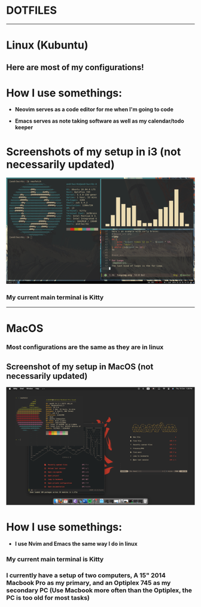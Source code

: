# DOTFILES
---
# Linux (Kubuntu)

## Here are most of my configurations!
# How I use somethings:
- **Neovim serves as a code editor for me when I'm going to code**

- **Emacs serves as note taking software as well as my calendar/todo keeper**

# Screenshots of my setup in i3 (not necessarily updated)
![screenshot1](linux-screen.png)

### My current main terminal is Kitty
---
# MacOS

### Most configurations are the same as they are in linux 

## Screenshot of my setup in MacOS (not necessarily updated)
![screenshot2](mac-screen.png)

# How I use somethings:
- **I use Nvim and Emacs the same way I do in linux**

### My current main terminal is Kitty

### I currently have a setup of two computers, A 15" 2014 Macbook Pro as my primary, and an Optiplex 745 as my secondary PC (Use Macbook more often than the Optiplex, the PC is too old for most tasks) 
